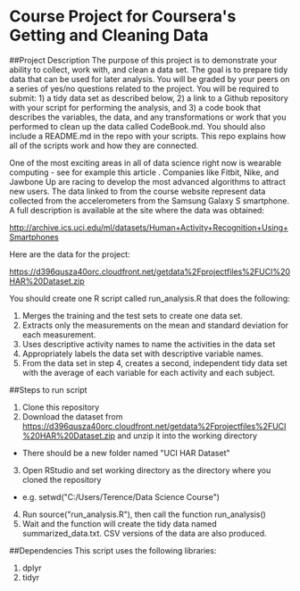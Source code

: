 # Course Project for Coursera's Getting and Cleaning Data

##Project Description
The purpose of this project is to demonstrate your ability to collect, work with, and clean a data set. The goal is to prepare tidy data that can be used for later analysis. You will be graded by your peers on a series of yes/no questions related to the project. You will be required to submit: 1) a tidy data set as described below, 2) a link to a Github repository with your script for performing the analysis, and 3) a code book that describes the variables, the data, and any transformations or work that you performed to clean up the data called CodeBook.md. You should also include a README.md in the repo with your scripts. This repo explains how all of the scripts work and how they are connected.  

One of the most exciting areas in all of data science right now is wearable computing - see for example this article . Companies like Fitbit, Nike, and Jawbone Up are racing to develop the most advanced algorithms to attract new users. The data linked to from the course website represent data collected from the accelerometers from the Samsung Galaxy S smartphone. A full description is available at the site where the data was obtained: 

http://archive.ics.uci.edu/ml/datasets/Human+Activity+Recognition+Using+Smartphones 

Here are the data for the project: 

https://d396qusza40orc.cloudfront.net/getdata%2Fprojectfiles%2FUCI%20HAR%20Dataset.zip 

You should create one R script called run_analysis.R that does the following:
1. Merges the training and the test sets to create one data set.
2. Extracts only the measurements on the mean and standard deviation for each measurement. 
3. Uses descriptive activity names to name the activities in the data set
4. Appropriately labels the data set with descriptive variable names. 
5. From the data set in step 4, creates a second, independent tidy data set with the average of each variable for each activity and each subject.

##Steps to run script
1. Clone this repository
2. Download the dataset from https://d396qusza40orc.cloudfront.net/getdata%2Fprojectfiles%2FUCI%20HAR%20Dataset.zip and unzip it into the working directory
* There should be a new folder named "UCI HAR Dataset"
3. Open RStudio and set working directory as the directory where you cloned the repository
* e.g. setwd("C:/Users/Terence/Data Science Course")
4. Run source("run_analysis.R"), then call the function run_analysis()
5. Wait and the function will create the tidy data named summarized_data.txt. CSV versions of the data are also produced.

##Dependencies
This script uses the following libraries:
1. dplyr
2. tidyr


